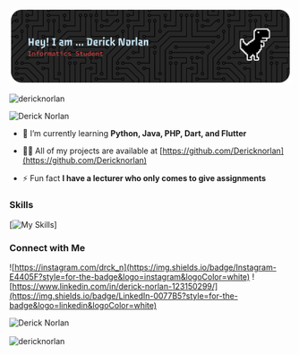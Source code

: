 ![Derick Norlan](img/github-header-banner.png)

<p align="left"> <img src="https://komarev.com/ghpvc/?username=dericknorlan&label=Profile%20views&color=0e75b6&style=flat" alt="dericknorlan" /> </p>

![Derick Norlan](https://github-profile-trophy.vercel.app/?username=DerickNorlan&theme=swift&no-frame=true&no-bg=true&margin-w=4)

- 🌱 I’m currently learning **Python, Java, PHP, Dart, and Flutter**

- 👨‍💻 All of my projects are available at [https://github.com/Dericknorlan](https://github.com/Dericknorlan)

- ⚡ Fun fact **I have a lecturer who only comes to give assignments**

### Skills

[![My Skills](https://skillicons.dev/icons?i=html,css,javascript,python,java,php,dart,laravel,mysql,flutter,figma,linux&theme=light&perline=6)]



### Connect with Me
![https://instagram.com/drck_n](https://img.shields.io/badge/Instagram-E4405F?style=for-the-badge&logo=instagram&logoColor=white)
![https://www.linkedin.com/in/derick-norlan-123150299/](https://img.shields.io/badge/LinkedIn-0077B5?style=for-the-badge&logo=linkedin&logoColor=white)

![Derick Norlan](https://nirzak-streak-stats.vercel.app/?user=DerickNorlan&theme=date_night&hide_border=false)

<p><img align="center" src="https://github-readme-stats.vercel.app/api/top-langs?username=dericknorlan&show_icons=true&locale=en&layout=compact" alt="dericknorlan" /></p>
